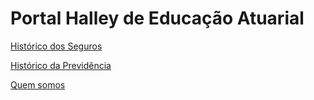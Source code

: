 
# Portal Halley de Educação Atuarial


<a href="https://pablorabelo.github.io/historia_seguro">Histórico dos Seguros</a>

<a href="https://pablorabelo.github.io/historico_previdencia_social">Histórico da Previdência</a>

<a href="https://pablorabelo.github.io/quem_somos">Quem somos</a>


